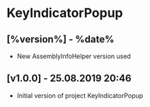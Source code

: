 # KeyIndicatorPopup

## [%version%] - %date%

- New AssemblyInfoHelper version used

## [v1.0.0] - 25.08.2019 20:46

- Initial version of project KeyIndicatorPopup